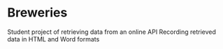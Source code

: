# Breweries
Student project of retrieving data from an online API 
Recording retrieved data in HTML and Word formats
